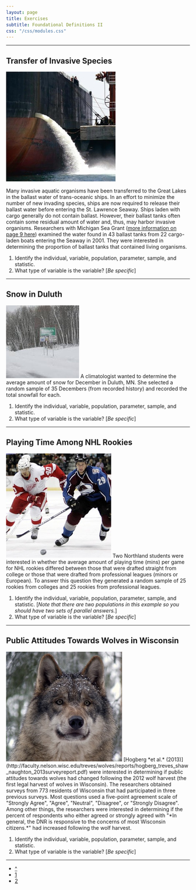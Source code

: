 ```yaml
---
layout: page
title: Exercises
subtitle: Foundational Definitions II
css: "/css/modules.css"
---
```


----

## Transfer of Invasive Species
<img src="zimgs/ballast-water.jpg" alt="Ballast Water Discharge" class="img-right">

Many invasive aquatic organisms have been transferred to the Great Lakes in the ballast water of trans-oceanic ships. In an effort to minimize the number of new invading species, ships are now required to release their ballast water before entering the St. Lawrence Seaway. Ships laden with cargo generally do not contain ballast. However, their ballast tanks often contain some residual amount of water and, thus, may harbor invasive organisms. Researchers with Michigan Sea Grant ([more information on page 9 here](http://www.miseagrant.umich.edu/downloads/upwellings/sum02.pdf)) examined the water found in 43 ballast tanks from 22 cargo-laden boats entering the Seaway in 2001. They were interested in determining the proportion of ballast tanks that contained living organisms.

1. Identify the individual, variable, population, parameter, sample, and statistic.
1. What type of variable is the variable? [*Be specific*]

----

## Snow in Duluth
<img src="zimgs/duluthsnow.jpg" alt="Duluth snow" class="img-right">
A climatologist wanted to determine the average amount of snow for December in Duluth, MN.  She selected a random sample of 35 Decembers (from recorded history) and recorded the total snowfall for each.

1. Identify the individual, variable, population, parameter, sample, and statistic.
1. What type of variable is the variable? [*Be specific*]

----

## Playing Time Among NHL Rookies
<img src="zimgs/nhlhockey.jpg" alt="Hockey" class="img-right">
Two Northland students were interested in whether the average amount of playing time (mins) per game for NHL rookies differed between those that were drafted straight from college or those that were drafted from professional leagues (minors or European).  To answer this question they generated a random sample of 25 rookies from colleges and 25 rookies from professional leagues.

1. Identify the individual, variable, population, parameter, sample, and statistic. [*Note that there are two populations in this example so you should have two sets of parallel answers.*]
1. What type of variable is the variable? [*Be specific*]

----

## Public Attitudes Towards Wolves in Wisconsin
<img src="zimgs/wiwolf.jpg" alt="Wolf" class="img-right">
[Hogberg *et al.* (2013)](http://faculty.nelson.wisc.edu/treves/wolves/reports/hogberg_treves_shaw_naughton_2013surveyreport.pdf) were interested in determining if public attitudes towards wolves had changed following the 2012 wolf harvest (the first legal harvest of wolves in Wisconsin).  The researchers obtained surveys from 773 residents of Wisconsin that had participated in three previous surveys.  Most questions used a five-point agreement scale of "Strongly Agree", "Agree", "Neutral", "Disagree", or "Strongly Disagree".  Among other things, the researchers were interested in determining if the percent of respondents who either agreed or strongly agreed with "*In general, the DNR is responsive to the concerns of most Wisconsin citizens.*" had increased following the wolf harvest.

1. Identify the individual, variable, population, parameter, sample, and statistic.
1. What type of variable is the variable? [*Be specific*]

----

<div class="text-center">
<ul class="pagination pagination-lg">
  <li><a href="../FoundationalDefns.html">^</a></li>
  <li><a href="FoundationalDefns_CE1.html">1</a></li>
  <li class="active"><a href="#">2</a></li>
</ul>
</div>

